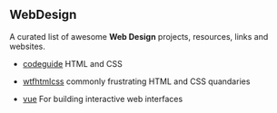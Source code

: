 ## WebDesign

A curated list of awesome **Web Design** projects, resources, links and websites.

- [codeguide](http://codeguide.co/) HTML and CSS
- [wtfhtmlcss](http://wtfhtmlcss.com/) commonly frustrating HTML and CSS quandaries

- [vue](https://github.com/vuejs/vue) For building interactive web interfaces